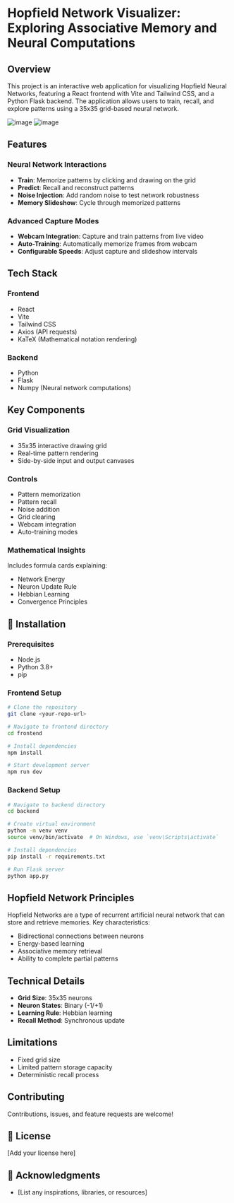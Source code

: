 # Hopfield Network Visualizer: Exploring Associative Memory and Neural Computations

## Overview

This project is an interactive web application for visualizing Hopfield Neural Networks, featuring a React frontend with Vite and Tailwind CSS, and a Python Flask backend. The application allows users to train, recall, and explore patterns using a 35x35 grid-based neural network.

![image](https://github.com/user-attachments/assets/0a66bc04-64f3-4888-91e5-1d6cecc45842)
![image](https://github.com/user-attachments/assets/60d143df-0518-4800-bfaa-9ba47d91b388)



## Features

### Neural Network Interactions
- **Train**: Memorize patterns by clicking and drawing on the grid
- **Predict**: Recall and reconstruct patterns
- **Noise Injection**: Add random noise to test network robustness
- **Memory Slideshow**: Cycle through memorized patterns

### Advanced Capture Modes
- **Webcam Integration**: Capture and train patterns from live video
- **Auto-Training**: Automatically memorize frames from webcam
- **Configurable Speeds**: Adjust capture and slideshow intervals

## Tech Stack

### Frontend
- React
- Vite
- Tailwind CSS
- Axios (API requests)
- KaTeX (Mathematical notation rendering)

### Backend
- Python
- Flask
- Numpy (Neural network computations)

## Key Components

### Grid Visualization
- 35x35 interactive drawing grid
- Real-time pattern rendering
- Side-by-side input and output canvases

### Controls
- Pattern memorization
- Pattern recall
- Noise addition
- Grid clearing
- Webcam integration
- Auto-training modes

### Mathematical Insights
Includes formula cards explaining:
- Network Energy
- Neuron Update Rule
- Hebbian Learning
- Convergence Principles

## 🔧 Installation

### Prerequisites
- Node.js
- Python 3.8+
- pip

### Frontend Setup
```bash
# Clone the repository
git clone <your-repo-url>

# Navigate to frontend directory
cd frontend

# Install dependencies
npm install

# Start development server
npm run dev
```

### Backend Setup
```bash
# Navigate to backend directory
cd backend

# Create virtual environment
python -m venv venv
source venv/bin/activate  # On Windows, use `venv\Scripts\activate`

# Install dependencies
pip install -r requirements.txt

# Run Flask server
python app.py
```

## Hopfield Network Principles

Hopfield Networks are a type of recurrent artificial neural network that can store and retrieve memories. Key characteristics:
- Bidirectional connections between neurons
- Energy-based learning
- Associative memory retrieval
- Ability to complete partial patterns

## Technical Details

- **Grid Size**: 35x35 neurons
- **Neuron States**: Binary (-1/+1)
- **Learning Rule**: Hebbian learning
- **Recall Method**: Synchronous update

## Limitations
- Fixed grid size
- Limited pattern storage capacity
- Deterministic recall process

## Contributing
Contributions, issues, and feature requests are welcome!

## 📄 License
[Add your license here]

## 🙏 Acknowledgments
- [List any inspirations, libraries, or resources]
